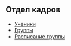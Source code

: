 ## Отдел кадров

- [Ученики](./human_resources/students.md)
- [Группы](./human_resources/groups.md)
- [Расписание группы](./human_resources/schedule.md)

